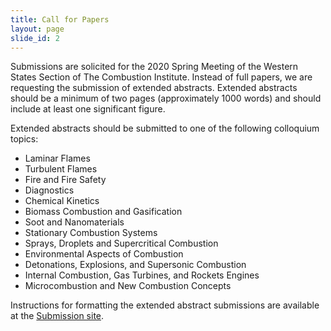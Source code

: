 ```yaml
---
title: Call for Papers
layout: page
slide_id: 2
---
```


Submissions are solicited for the 2020 Spring Meeting of the Western States Section of The Combustion Institute. Instead of full papers, we are requesting the submission of extended abstracts. Extended abstracts should be a minimum of two pages (approximately 1000 words) and should include at least one significant figure.

Extended abstracts should be submitted to one of the following colloquium topics:

- Laminar Flames
- Turbulent Flames
- Fire and Fire Safety 
- Diagnostics
- Chemical Kinetics
- Biomass Combustion and Gasification
- Soot and Nanomaterials 
- Stationary Combustion Systems
- Sprays, Droplets and Supercritical Combustion
- Environmental Aspects of Combustion
- Detonations, Explosions, and Supersonic Combustion
- Internal Combustion, Gas Turbines, and Rockets Engines
- Microcombustion and New Combustion Concepts

Instructions for formatting the extended abstract submissions are available at the [Submission site](./submission.html).

